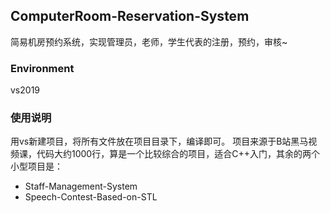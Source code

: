## ComputerRoom-Reservation-System
简易机房预约系统，实现管理员，老师，学生代表的注册，预约，审核~

### Environment 
vs2019


### 使用说明
用vs新建项目，将所有文件放在项目目录下，编译即可。
项目来源于B站黑马视频课，代码大约1000行，算是一个比较综合的项目，适合C++入门，其余的两个小型项目是：
* Staff-Management-System
* Speech-Contest-Based-on-STL
